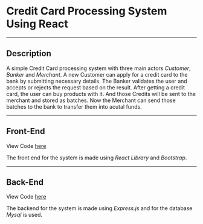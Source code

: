 # Credit Card Processing System Using React 

___

## Description

A simple Credit Card processing system with three main actors *Customer*, *Banker* and *Merchant*.
A new Customer can apply for a credit card to the bank by submitting necessary details.
The Banker validates the user and accepts or rejects the request based on the result.
After getting a credit card, the user can buy products with it. And those Credits will be sent to the merchant and stored as batches. Now the Merchant can send those batches to the bank to transfer them into acutal funds. 

___

## Front-End

View Code [here](https://github.com/JaimugilC/react-ccps/tree/main/client)

The front end for the system is made using *React Library* and *Bootstrap*.
___

## Back-End

View Code [here](https://github.com/JaimugilC/react-ccps/tree/main/server)

The backend for the system is made using *Express.js* and for the database *Mysql* is used.